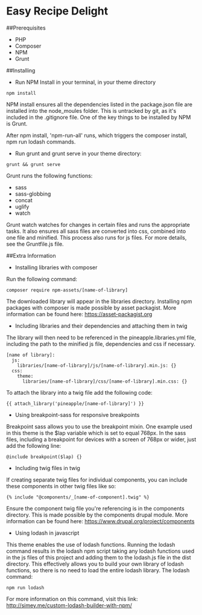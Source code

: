 # Easy Recipe Delight

##Prerequisites
* PHP
* Composer
* NPM
* Grunt

##Installing
- Run NPM Install in your terminal, in your theme directory

```
npm install
```
NPM install ensures all the dependencies listed in the package.json file are installed into the node_moules folder.
This is untracked by git, as it's included in the .gitignore file.
One of the key things to be installed by NPM is Grunt.

After npm install, 'npm-run-all' runs, which triggers the composer install, npm run lodash commands.

- Run grunt and grunt serve in your theme directory:

```
grunt && grunt serve
```
Grunt runs the following functions:
- sass
- sass-globbing
- concat
- uglify
- watch

Grunt watch watches for changes in certain files and runs the appropriate tasks.
It also ensures all sass files are converted into css, combined into one file and minified.
This process also runs for js files.
For more details, see the Gruntfile.js file.

##Extra Information

- Installing libraries with composer

Run the following command:
```
composer require npm-assets/[name-of-library]
```

The downloaded library will appear in the libraries directory.
Installing npm packages with composer is made possible by asset packagist.
More information can be found here: https://asset-packagist.org

- Including libraries and their dependencies and attaching them in twig

The library will then need to be referenced in the pineapple.libraries.yml file,
including the path to the minified js file, dependencies and css if necessary.

```
[name of library]:
  js:
    libraries/[name-of-library]/js/[name-of-library].min.js: {}
  css:
    theme:
      libraries/[name-of-library]/css/[name-of-library].min.css: {}
```

To attach the library into a twig file add the following code:

```
{{ attach_library('pineapple/[name-of-library]') }}
```

- Using breakpoint-sass for responsive breakpoints

Breakpoint sass allows you to use the breakpoint mixin.
One example used in this theme is the $lap variable which is set to equal 768px.
In the sass files, including a breakpoint for devices with a screen of 768px or wider, just add the following line:

```
@include breakpoint($lap) {}
```

- Including twig files in twig

If creating separate twig files for individual components, you can include these components in other twig files like so:
```
{% include "@components/_[name-of-component].twig" %}
```
Ensure the component twig file you're referencing is in the components directory.
This is made possible by the components drupal module.
More information can be found here: https://www.drupal.org/project/components

- Using lodash in javascript

This theme enables the use of lodash functions.
Running the lodash command results in the lodash npm script taking any lodash functions used in the js files of this project and adding them to the lodash.js file in the dist directory.
This effectively allows you to build your own library of lodash functions, so there is no need to load the entire lodash library.
The lodash command:

```
npm run lodash
```
For more information on this command, visit this link:
http://simey.me/custom-lodash-builder-with-npm/

